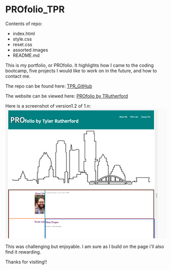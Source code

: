 # PROfolio_TPR

Contents of repo:
* index.html
* style.css
* reset.css
* assorted images
* README.md

This is my portfolio, or PROfolio. It highlights how I came to the coding bootcamp, five projects I would like to work on in the future, and how to contact me. 

The repo can be found here: 
[TPR_GitHub](https://github.com/rutherford87/PROfolio_TPR)

The website can be viewed here: [PROfolio by TRutherford](https://rutherford87.github.io/PROfolio_TPR/)

Here is a screenshot of version1.2 of 1.n:
![Version1.2](./Assets/images/PROfoliov1.PNG)

This was challenging but enjoyable. I am sure as I build on the page i'll also find it rewarding.

Thanks for visiting!!